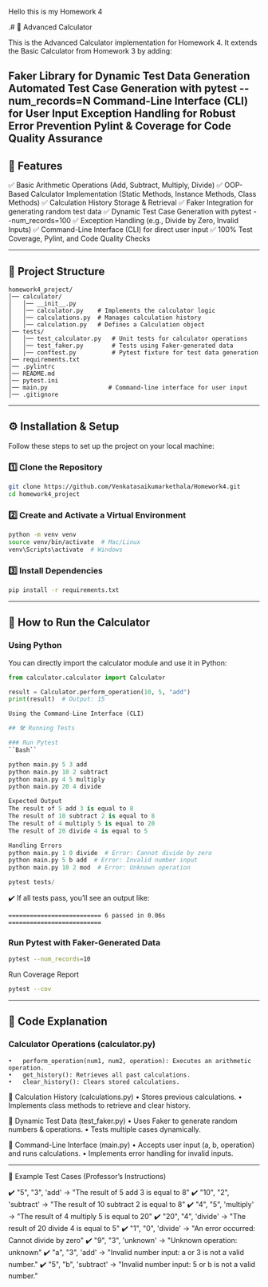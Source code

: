Hello this is my Homework 4

.# 📌 Advanced Calculator

This is the Advanced Calculator implementation for Homework 4. It extends the Basic Calculator from Homework 3 by adding:

Faker Library for Dynamic Test Data Generation
Automated Test Case Generation with pytest --num_records=N
Command-Line Interface (CLI) for User Input
Exception Handling for Robust Error Prevention
Pylint & Coverage for Code Quality Assurance
---

## 📜 Features

✅ Basic Arithmetic Operations (Add, Subtract, Multiply, Divide)
✅ OOP-Based Calculator Implementation (Static Methods, Instance Methods, Class Methods)
✅ Calculation History Storage & Retrieval
✅ Faker Integration for generating random test data
✅ Dynamic Test Case Generation with pytest --num_records=100
✅ Exception Handling (e.g., Divide by Zero, Invalid Inputs)
✅ Command-Line Interface (CLI) for direct user input
✅ 100% Test Coverage, Pylint, and Code Quality Checks

---

## 📂 Project Structure

```
homework4_project/
│── calculator/
│   │── __init__.py
│   │── calculator.py    # Implements the calculator logic
│   │── calculations.py  # Manages calculation history
│   │── calculation.py   # Defines a Calculation object
│── tests/
│   │── test_calculator.py   # Unit tests for calculator operations
│   │── test_faker.py        # Tests using Faker-generated data
│   │── conftest.py          # Pytest fixture for test data generation
│── requirements.txt
│── .pylintrc
│── README.md
│── pytest.ini
│── main.py                 # Command-line interface for user input
│── .gitignore
```

---

## ⚙️ Installation & Setup

Follow these steps to set up the project on your local machine:

### 1️⃣ Clone the Repository

```bash
git clone https://github.com/Venkatasaikumarkethala/Homework4.git
cd homework4_project
```

### 2️⃣ Create and Activate a Virtual Environment

```bash
python -m venv venv
source venv/bin/activate  # Mac/Linux
venv\Scripts\activate  # Windows
```

### 3️⃣ Install Dependencies

```bash
pip install -r requirements.txt
```

---

## 🚀 How to Run the Calculator

### Using Python

You can directly import the calculator module and use it in Python:

```python
from calculator.calculator import Calculator

result = Calculator.perform_operation(10, 5, "add")
print(result)  # Output: 15

Using the Command-Line Interface (CLI)

## 🛠️ Running Tests

### Run Pytest
``Bash``

python main.py 5 3 add
python main.py 10 2 subtract
python main.py 4 5 multiply
python main.py 20 4 divide

Expected Output
The result of 5 add 3 is equal to 8
The result of 10 subtract 2 is equal to 8
The result of 4 multiply 5 is equal to 20
The result of 20 divide 4 is equal to 5

Handling Errors
python main.py 1 0 divide  # Error: Cannot divide by zero
python main.py 5 b add  # Error: Invalid number input
python main.py 10 2 mod  # Error: Unknown operation

pytest tests/
```

✔️ If all tests pass, you’ll see an output like:

```
========================== 6 passed in 0.06s ==========================
```

### Run Pytest with Faker-Generated Data

```bash
pytest --num_records=10
```
Run Coverage Report
```bash
pytest --cov
```
---

## 📜 Code Explanation

###  Calculator Operations (calculator.py)
	•	perform_operation(num1, num2, operation): Executes an arithmetic operation.
	•	get_history(): Retrieves all past calculations.
	•	clear_history(): Clears stored calculations.

🔹 Calculation History (calculations.py)
	•	Stores previous calculations.
	•	Implements class methods to retrieve and clear history.

🔹 Dynamic Test Data (test_faker.py)
	•	Uses Faker to generate random numbers & operations.
	•	Tests multiple cases dynamically.

🔹 Command-Line Interface (main.py)
	•	Accepts user input (a, b, operation) and runs calculations.
	•	Implements error handling for invalid inputs.

----
🎯 Example Test Cases (Professor’s Instructions)

✔️ "5", "3", 'add' → "The result of 5 add 3 is equal to 8"
✔️ "10", "2", 'subtract' → "The result of 10 subtract 2 is equal to 8"
✔️ "4", "5", 'multiply' → "The result of 4 multiply 5 is equal to 20"
✔️ "20", "4", 'divide' → "The result of 20 divide 4 is equal to 5"
✔️ "1", "0", 'divide' → "An error occurred: Cannot divide by zero"
✔️ "9", "3", 'unknown' → "Unknown operation: unknown"
✔️ "a", "3", 'add' → "Invalid number input: a or 3 is not a valid number."
✔️ "5", "b", 'subtract' → "Invalid number input: 5 or b is not a valid number."